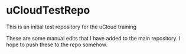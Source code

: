 # uCloudTestRepo
This is an initial test repository for the uCloud training

These are some manual edits that I have added to the main repository.  I hope to push these to the repo somehow.
